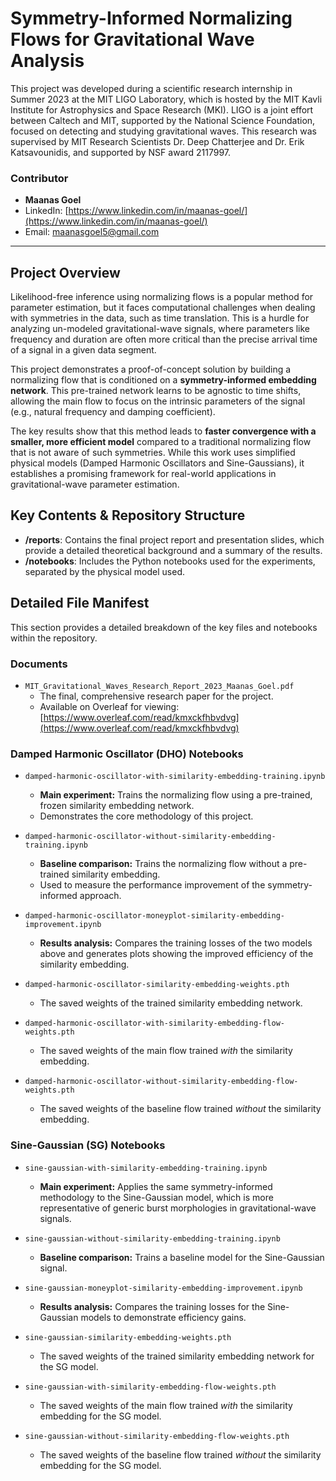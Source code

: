 # Symmetry-Informed Normalizing Flows for Gravitational Wave Analysis

This project was developed during a scientific research internship in Summer 2023 at the MIT LIGO Laboratory, which is hosted by the MIT Kavli Institute for Astrophysics and Space Research (MKI). LIGO is a joint effort between Caltech and MIT, supported by the National Science Foundation, focused on detecting and studying gravitational waves. This research was supervised by MIT Research Scientists Dr. Deep Chatterjee and Dr. Erik Katsavounidis, and supported by NSF award 2117997.

### Contributor
- **Maanas Goel**
- LinkedIn: [https://www.linkedin.com/in/maanas-goel/](https://www.linkedin.com/in/maanas-goel/)
- Email: [maanasgoel5@gmail.com](mailto:maanasgoel5@gmail.com)

---

## Project Overview

Likelihood-free inference using normalizing flows is a popular method for parameter estimation, but it faces computational challenges when dealing with symmetries in the data, such as time translation. This is a hurdle for analyzing un-modeled gravitational-wave signals, where parameters like frequency and duration are often more critical than the precise arrival time of a signal in a given data segment.

This project demonstrates a proof-of-concept solution by building a normalizing flow that is conditioned on a **symmetry-informed embedding network**. This pre-trained network learns to be agnostic to time shifts, allowing the main flow to focus on the intrinsic parameters of the signal (e.g., natural frequency and damping coefficient).

The key results show that this method leads to **faster convergence with a smaller, more efficient model** compared to a traditional normalizing flow that is not aware of such symmetries. While this work uses simplified physical models (Damped Harmonic Oscillators and Sine-Gaussians), it establishes a promising framework for real-world applications in gravitational-wave parameter estimation.

## Key Contents & Repository Structure

-   **/reports**: Contains the final project report and presentation slides, which provide a detailed theoretical background and a summary of the results.
-   **/notebooks**: Includes the Python notebooks used for the experiments, separated by the physical model used.

## Detailed File Manifest

This section provides a detailed breakdown of the key files and notebooks within the repository.

### Documents

-   `MIT_Gravitational_Waves_Research_Report_2023_Maanas_Goel.pdf`
    -   The final, comprehensive research paper for the project.
    -   Available on Overleaf for viewing: [https://www.overleaf.com/read/kmxckfhbvdvg](https://www.overleaf.com/read/kmxckfhbvdvg)

### Damped Harmonic Oscillator (DHO) Notebooks

-   `damped-harmonic-oscillator-with-similarity-embedding-training.ipynb`
    -   **Main experiment:** Trains the normalizing flow using a pre-trained, frozen similarity embedding network.
    -   Demonstrates the core methodology of this project.

-   `damped-harmonic-oscillator-without-similarity-embedding-training.ipynb`
    -   **Baseline comparison:** Trains the normalizing flow without a pre-trained similarity embedding.
    -   Used to measure the performance improvement of the symmetry-informed approach.

-   `damped-harmonic-oscillator-moneyplot-similarity-embedding-improvement.ipynb`
    -   **Results analysis:** Compares the training losses of the two models above and generates plots showing the improved efficiency of the similarity embedding.

-   `damped-harmonic-oscillator-similarity-embedding-weights.pth`
    -   The saved weights of the trained similarity embedding network.

-   `damped-harmonic-oscillator-with-similarity-embedding-flow-weights.pth`
    -   The saved weights of the main flow trained *with* the similarity embedding.

-   `damped-harmonic-oscillator-without-similarity-embedding-flow-weights.pth`
    -   The saved weights of the baseline flow trained *without* the similarity embedding.

### Sine-Gaussian (SG) Notebooks

-   `sine-gaussian-with-similarity-embedding-training.ipynb`
    -   **Main experiment:** Applies the same symmetry-informed methodology to the Sine-Gaussian model, which is more representative of generic burst morphologies in gravitational-wave signals.

-   `sine-gaussian-without-similarity-embedding-training.ipynb`
    -   **Baseline comparison:** Trains a baseline model for the Sine-Gaussian signal.

-   `sine-gaussian-moneyplot-similarity-embedding-improvement.ipynb`
    -   **Results analysis:** Compares the training losses for the Sine-Gaussian models to demonstrate efficiency gains.

-   `sine-gaussian-similarity-embedding-weights.pth`
    -   The saved weights of the trained similarity embedding network for the SG model.

-   `sine-gaussian-with-similarity-embedding-flow-weights.pth`
    -   The saved weights of the main flow trained *with* the similarity embedding for the SG model.

-   `sine-gaussian-without-similarity-embedding-flow-weights.pth`
    -   The saved weights of the baseline flow trained *without* the similarity embedding for the SG model.
